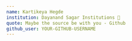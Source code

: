 ```yaml
---
name: Kartikeya Hegde 
institution: Dayanand Sagar Institutions 🚩
quote: Maybe the source be with you - Github
github_user: YOUR-GITHUB-USERNAME
---
```

